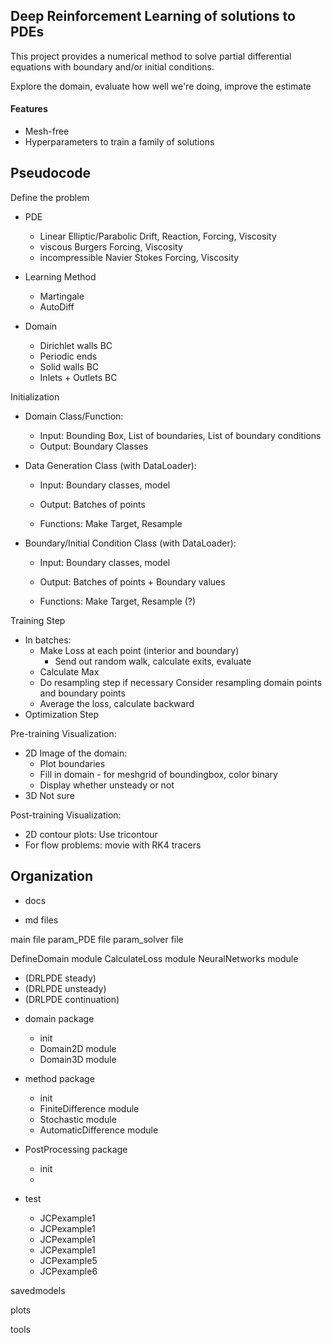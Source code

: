 ## Deep Reinforcement Learning of solutions to PDEs

This project provides a numerical method to solve partial differential equations with boundary and/or initial conditions.

Explore the domain, evaluate how well we're doing, improve the estimate

#### Features
- Mesh-free
- Hyperparameters to train a family of solutions

## Pseudocode

Define the problem
- PDE
  + Linear Elliptic/Parabolic
    Drift, Reaction, Forcing, Viscosity
  + viscous Burgers
    Forcing, Viscosity
  + incompressible Navier Stokes
    Forcing, Viscosity

- Learning Method
  + Martingale
  + AutoDiff

- Domain
  + Dirichlet walls
    BC
  + Periodic ends
  + Solid walls
    BC
  + Inlets + Outlets
    BC


Initialization
- Domain Class/Function:
  + Input: Bounding Box, List of boundaries, List of boundary conditions
  + Output: Boundary Classes

- Data Generation Class (with DataLoader):
  + Input: Boundary classes, model
  + Output: Batches of points

  + Functions: Make Target, Resample 

- Boundary/Initial Condition Class (with DataLoader):
  + Input: Boundary classes, model
  + Output: Batches of points + Boundary values

  + Functions: Make Target, Resample (?)

Training Step
- In batches:
  + Make Loss at each point (interior and boundary)
    - Send out random walk, calculate exits, evaluate 
  + Calculate Max
  + Do resampling step if necessary
    Consider resampling domain points and boundary points
  + Average the loss, calculate backward
- Optimization Step

Pre-training Visualization:
- 2D Image of the domain: 
  + Plot boundaries
  + Fill in domain - for meshgrid of boundingbox, color binary
  + Display whether unsteady or not
- 3D Not sure

Post-training Visualization:
- 2D contour plots: Use tricontour
- For flow problems: movie with RK4 tracers


## Organization
+ docs
- md files

main file
param_PDE file
param_solver file

DefineDomain module
CalculateLoss module
NeuralNetworks module

- (DRLPDE steady)
- (DRLPDE unsteady)
- (DRLPDE continuation)

+ domain package
  - init 
  - Domain2D module
  - Domain3D module

+ method package
  - init
  - FiniteDifference module
  - Stochastic module
  - AutomaticDifference module

+ PostProcessing package
  - init
  - 

+ test
  - JCPexample1
  - JCPexample1
  - JCPexample1
  - JCPexample1
  - JCPexample5
  - JCPexample6

savedmodels

plots

tools
